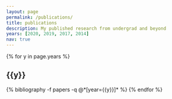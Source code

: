 ```yaml
---
layout: page
permalink: /publications/
title: publications
description: My published research from undergrad and beyond
years: [2020, 2019, 2017, 2014]
nav: true
---
```


<div class="publications">

{% for y in page.years %}
  <h2 class="year">{{y}}</h2>
  {% bibliography -f papers -q @*[year={{y}}]* %}
{% endfor %}

</div>
